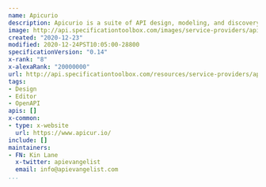 ```yaml
---
name: Apicurio
description: Apicurio is a suite of API design, modeling, and discovery tools. Providing a suite of open source tooling that can help developers during the design, development, and management of APIs throiughout the API lifecycle.
image: http://api.specificationtoolbox.com/images/service-providers/apicurio.jpg
created: "2020-12-23"
modified: 2020-12-24PST10:05:00-28800
specificationVersion: "0.14"
x-rank: "8"
x-alexaRank: "20000000"
url: http://api.specificationtoolbox.com/resources/service-providers/apicurio/
tags:
- Design
- Editor
- OpenAPI
apis: []
x-common:
- type: x-website
  url: https://www.apicur.io/
include: []
maintainers:
- FN: Kin Lane
  x-twitter: apievangelist
  email: info@apievangelist.com
...
```

